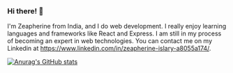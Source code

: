 ### Hi there! 👋

I'm Zeapherine from India, and I do web development. I really enjoy learning languages and frameworks like React and Express. I am still in my process of becoming an expert in web technologies. You can contact me  on my Linkedin at https://www.linkedin.com/in/zeapherine-islary-a8055a174/.

[![Anurag's GitHub stats](https://github-readme-stats.vercel.app/api?username=zeapherine)](https://github.com/anuraghazra/github-readme-stats)



